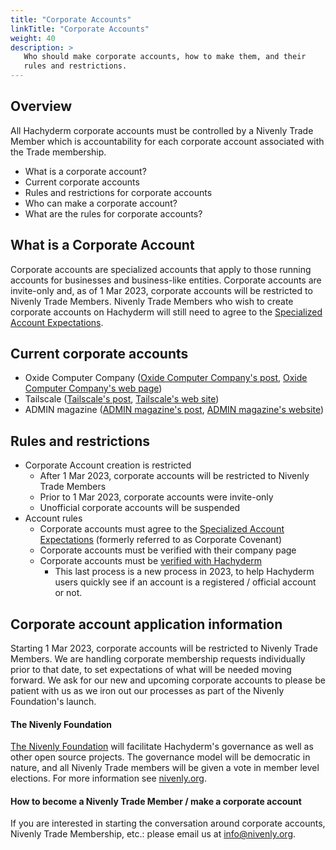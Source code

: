 ```yaml
---
title: "Corporate Accounts"
linkTitle: "Corporate Accounts"
weight: 40
description: >
   Who should make corporate accounts, how to make them, and their
   rules and restrictions.
---
```


## Overview

All Hachyderm corporate accounts must be controlled by a Nivenly Trade Member which is accountability for each corporate account associated with the Trade membership.

- What is a corporate account?
- Current corporate accounts
- Rules and restrictions for corporate accounts
- Who can make a corporate account?
- What are the rules for corporate accounts?

## What is a Corporate Account

Corporate accounts are specialized accounts that apply to those running accounts for businesses
and business-like entities. Corporate accounts are invite-only and, as of 1 Mar 2023, corporate
accounts will be restricted to Nivenly Trade Members. Nivenly Trade Members who wish to
create corporate accounts on Hachyderm will still need to agree to the [Specialized Account Expectations](../covenant/).

## Current corporate accounts

* Oxide Computer Company ([Oxide Computer Company's post](https://hachyderm.io/@oxidecomputer/109328522372516771), [Oxide Computer Company's web page](https://oxide.computer/))
* Tailscale ([Tailscale's post](https://hachyderm.io/@tailscale/109354733547660732), [Tailscale's web site](https://tailscale.com/))
* ADMIN magazine ([ADMIN magazine's post](https://hachyderm.io/@adminmagazine/109751478214181376), [ADMIN magazine's website](https://www.admin-magazine.com/))

## Rules and restrictions

- Corporate Account creation is restricted
  - After 1 Mar 2023, corporate accounts will be restricted to Nivenly Trade Members
  - Prior to 1 Mar 2023, corporate accounts were invite-only
  - Unofficial corporate accounts will be suspended
- Account rules
  - Corporate accounts must agree to the [Specialized Account Expectations](../covenant/) (formerly referred to as Corporate Covenant)
  - Corporate accounts must be verified with their company page
  - Corporate accounts must be [verified with Hachyderm](../verification/)
    - This last process is a new process in 2023, to help Hachyderm users quickly see if
      an account is a registered / official account or not.

## Corporate account application information

Starting 1 Mar 2023, corporate accounts will be restricted to Nivenly Trade Members. We are
handling corporate membership requests individually prior to that date, to set expectations of
what will be needed moving forward. We ask for our new and upcoming corporate accounts to please
be patient with us as we iron out our processes as part of the Nivenly Foundation's launch.

#### The Nivenly Foundation

[The Nivenly Foundation](https://nivenly.org) will facilitate Hachyderm's governance as well as other open source projects.
The governance model will be democratic in nature, and all Nivenly Trade members will be given a vote in member level elections.
For more information see [nivenly.org](https://nivenly.org).

#### How to become a Nivenly Trade Member / make a corporate account

If you are interested in starting the conversation around corporate accounts, Nivenly Trade 
Membership, etc.: please email us at [info@nivenly.org](mailto:info@nivenly.org).
